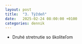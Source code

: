 ```yaml
---
layout: post
title:  "3. Týždeň"
date:   2025-02-24 08:00:00 +0100
categories: dennik
---
```


- Druhé stretnutie so školiteľom
